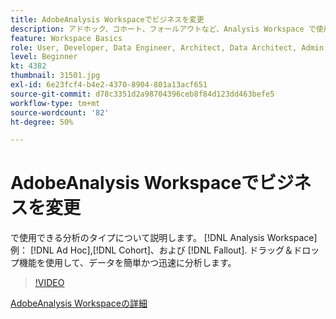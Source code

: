 ```yaml
---
title: AdobeAnalysis Workspaceでビジネスを変更
description: アドホック、コホート、フォールアウトなど、Analysis Workspace で使用できる分析のタイプについて説明します。ドラッグ＆ドロップ機能を使用して、データを簡単かつ迅速に分析します。
feature: Workspace Basics
role: User, Developer, Data Engineer, Architect, Data Architect, Admin, Leader
level: Beginner
kt: 4382
thumbnail: 31501.jpg
exl-id: 6e23fcf4-b4e2-4370-8904-801a13acf651
source-git-commit: d78c3351d2a98704396ceb8f84d123dd463befe5
workflow-type: tm+mt
source-wordcount: '82'
ht-degree: 50%

---
```


# AdobeAnalysis Workspaceでビジネスを変更

で使用できる分析のタイプについて説明します。 [!DNL Analysis Workspace]例： [!DNL Ad Hoc],[!DNL Cohort]、および [!DNL Fallout]. ドラッグ＆ドロップ機能を使用して、データを簡単かつ迅速に分析します。

>[!VIDEO](https://video.tv.adobe.com/v/31501/?quality=12)

[AdobeAnalysis Workspaceの詳細](https://business.adobe.com/products/analytics/ad-hoc-analysis.html?sdid=T32PLYTV&amp;mv=search)
